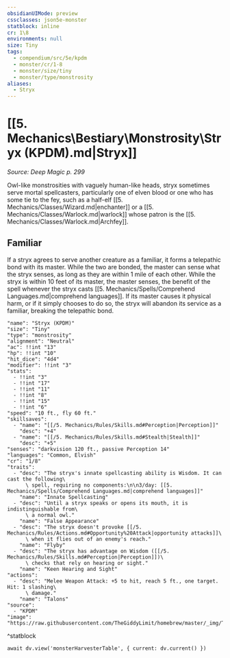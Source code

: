 ```yaml
---
obsidianUIMode: preview
cssclasses: json5e-monster
statblock: inline
cr: 1\8
environments: null
size: Tiny
tags:
  - compendium/src/5e/kpdm
  - monster/cr/1-8
  - monster/size/tiny
  - monster/type/monstrosity
aliases:
  - Stryx
---
```

# [[5. Mechanics\Bestiary\Monstrosity\Stryx (KPDM).md|Stryx]]
*Source: Deep Magic p. 299*

Owl-like monstrosities with vaguely human-like heads, stryx sometimes serve mortal spellcasters, particularly one of elven blood or one who has some tie to the fey, such as a half-elf [[5. Mechanics/Classes/Wizard.md|enchanter]] or a [[5. Mechanics/Classes/Warlock.md|warlock]] whose patron is the [[5. Mechanics/Classes/Warlock.md|Archfey]].

## Familiar

If a stryx agrees to serve another creature as a familiar, it forms a telepathic bond with its master. While the two are bonded, the master can sense what the stryx senses, as long as they are within 1 mile of each other. While the stryx is within 10 feet of its master, the master senses, the benefit of the spell whenever the stryx casts [[5. Mechanics/Spells/Comprehend Languages.md|comprehend languages]]. If its master causes it physical harm, or if it simply chooses to do so, the stryx will abandon its service as a familiar, breaking the telepathic bond.

```statblock
"name": "Stryx (KPDM)"
"size": "Tiny"
"type": "monstrosity"
"alignment": "Neutral"
"ac": !!int "13"
"hp": !!int "10"
"hit_dice": "4d4"
"modifier": !!int "3"
"stats":
  - !!int "3"
  - !!int "17"
  - !!int "11"
  - !!int "8"
  - !!int "15"
  - !!int "6"
"speed": "10 ft., fly 60 ft."
"skillsaves":
  - "name": "[[/5. Mechanics/Rules/Skills.md#Perception|Perception]]"
    "desc": "+4"
  - "name": "[[/5. Mechanics/Rules/Skills.md#Stealth|Stealth]]"
    "desc": "+5"
"senses": "darkvision 120 ft., passive Perception 14"
"languages": "Common, Elvish"
"cr": "1/8"
"traits":
  - "desc": "The stryx's innate spellcasting ability is Wisdom. It can cast the following\
      \ spell, requiring no components:\n\n3/day: [[5. Mechanics/Spells/Comprehend Languages.md|comprehend languages]]"
    "name": "Innate Spellcasting"
  - "desc": "Until a stryx speaks or opens its mouth, it is indistinguishable from\
      \ a normal owl."
    "name": "False Appearance"
  - "desc": "The stryx doesn't provoke [[/5. Mechanics/Rules/Actions.md#Opportunity%20Attack|opportunity attacks]]\
      \ when it flies out of an enemy's reach."
    "name": "Flyby"
  - "desc": "The stryx has advantage on Wisdom ([[/5. Mechanics/Rules/Skills.md#Perception|Perception]])\
      \ checks that rely on hearing or sight."
    "name": "Keen Hearing and Sight"
"actions":
  - "desc": "Melee Weapon Attack: +5 to hit, reach 5 ft., one target. Hit: 1 slashing\
      \ damage."
    "name": "Talons"
"source":
  - "KPDM"
"image": "https://raw.githubusercontent.com/TheGiddyLimit/homebrew/master/_img/ToB/token/Stryx.png"
```
^statblock

```dataviewjs
await dv.view('monsterHarvesterTable', { current: dv.current() })
```
